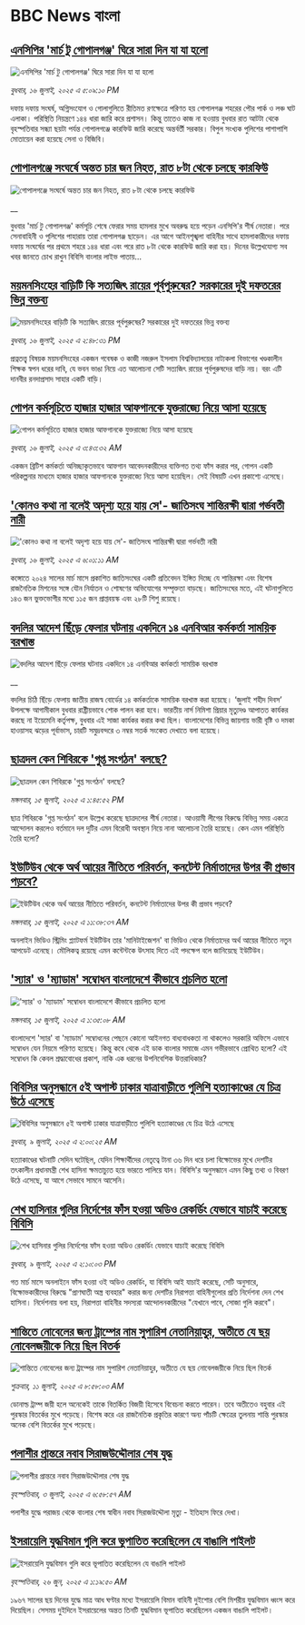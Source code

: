# BBC News বাংলা## [এনসিপির 'মার্চ টু গোপালগঞ্জ' ঘিরে সারা দিন যা যা হলো](https://www.bbc.com/bengali/articles/c4g2y9pw8exo?at_campaign=githubrss)![এনসিপির 'মার্চ টু গোপালগঞ্জ' ঘিরে সারা দিন যা যা হলো](https://ichef.bbci.co.uk/ace/ws/240/cpsprodpb/1a2c/live/170f4220-625a-11f0-83d2-4f671b8c1523.jpg)_বুধবার, ১৬ জুলাই, ২০২৫ এ ৫:০৯:১০ PM_দফায় দফায় সংঘর্ষ, অগ্নিসংযোগ ও গোলাগুলিতে রীতিমত রণক্ষেত্রে পরিণত হয় গোপালগঞ্জ শহরের পৌর পার্ক ও লঞ্চ ঘাট এলাকা। পরিস্থিতি নিয়ন্ত্রণে ১৪৪ ধারা জারি করে প্রশাসন। কিন্তু তাতেও কাজ না হওয়ায় বুধবার রাত আটটা থেকে বৃহস্পতিবার সন্ধ্যা ছয়টা পর্যন্ত গোপালগঞ্জে কারফিউ জারি করেছে অন্তর্বর্তী সরকার। বিপুল সংখ্যক পুলিশের পাশাপাশি মোতায়েন করা হয়েছে সেনা ও বিজিবি।## [গোপালগঞ্জে সংঘর্ষে অন্তত চার জন নিহত, রাত ৮টা থেকে চলছে কারফিউ ](https://www.bbc.co.uk/bengali/live/c20nyxp28jnt?at_campaign=githubrss)![গোপালগঞ্জে সংঘর্ষে অন্তত চার জন নিহত, রাত ৮টা থেকে চলছে কারফিউ ](https://ichef.bbci.co.uk/ace/standard/240/cpsprodpb/a23d/live/681391a0-623f-11f0-83d2-4f671b8c1523.jpg)__বুধবার 'মার্চ টু গোপালগঞ্জ' কর্মসূচি শেষে ফেরার সময় হামলার মুখে অবরুদ্ধ হয়ে পড়েন এনসিপি'র শীর্ষ নেতারা। পরে সেনাবাহিনী ও পুলিশের পাহারায় তারা গোপালগঞ্জ ছাড়েন। এর আগে আইনশৃঙ্খলা বাহিনীর সাথে হামলাকারীদের দফায় দফায় সংঘর্ষের পর প্রথমে শহরে ১৪৪ ধারা এবং পরে রাত ৮টা থেকে কারফিউ জারি করা হয়। দিনের উল্লেখযোগ্য সব খবর জানতে চোখ রাখুন বিবিসি বাংলার লাইভ পাতায়...## [ময়মনসিংহের বাড়িটি কি সত্যজিৎ রায়ের পূর্বপুরুষের? সরকারের দুই দফতরের ভিন্ন বক্তব্য](https://www.bbc.com/bengali/articles/cg4rwxwnwp9o?at_campaign=githubrss)![ময়মনসিংহের বাড়িটি কি সত্যজিৎ রায়ের পূর্বপুরুষের? সরকারের দুই দফতরের ভিন্ন বক্তব্য](https://ichef.bbci.co.uk/ace/ws/240/cpsprodpb/0b75/live/6233ec30-6249-11f0-abab-8562a9f802b4.jpg)_বুধবার, ১৬ জুলাই, ২০২৫ এ ২:৪৮:৩১ PM_প্রত্নতত্ত্ব বিষয়ক ময়মনসিংহের একজন গবেষক ও কাজী নজরুল ইসলাম বিশ্ববিদ্যালয়ের নাট্যকলা বিভাগের খণ্ডকালীন শিক্ষক স্বপন ধরের দাবি, যে ভবন ভাঙা নিয়ে এত আলোচনা সেটি সত্যজিৎ রায়ের পূর্বপুরুষদের বাড়ি নয়। বরং এটি দানবীর রনদাপ্রসাদ সাহার একটি বাড়ি।## [গোপন কর্মসূচিতে হাজার হাজার আফগানকে যুক্তরাজ্যে নিয়ে আসা হয়েছে](https://www.bbc.com/bengali/articles/c0rvy5nyvp2o?at_campaign=githubrss)![গোপন কর্মসূচিতে হাজার হাজার আফগানকে যুক্তরাজ্যে নিয়ে আসা হয়েছে](https://ichef.bbci.co.uk/ace/ws/240/cpsprodpb/0353/live/cceac310-61f3-11f0-960d-e9f1088a89fe.jpg)_বুধবার, ১৬ জুলাই, ২০২৫ এ ৩:৪৩:৩২ AM_একজন ব্রিটিশ কর্মকর্তা অনিচ্ছাকৃতভাবে আফগান আবেদনকারীদের ব্যক্তিগত তথ্য ফাঁস করার পর, গোপন একটি পরিকল্পনার মাধ্যমে হাজার হাজার আফগানকে যুক্তরাজ্যে নিয়ে আসা হয়েছিল। সেই বিষয়টি এখন প্রকাশ্যে এসেছে।## ['কোনও কথা না বলেই অদৃশ্য হয়ে যায় সে'- জাতিসংঘ শান্তিরক্ষী দ্বারা গর্ভবতী নারী](https://www.bbc.com/bengali/articles/ckg3p0exl3mo?at_campaign=githubrss)!['কোনও কথা না বলেই অদৃশ্য হয়ে যায় সে'- জাতিসংঘ শান্তিরক্ষী দ্বারা গর্ভবতী নারী](https://ichef.bbci.co.uk/ace/ws/240/cpsprodpb/e1cc/live/6f685020-615f-11f0-a40e-a1af2950b220.jpg)_বুধবার, ১৬ জুলাই, ২০২৫ এ ৬:০১:১১ AM_কঙ্গোতে ২০২৪ সালের মার্চ মাসে প্রকাশিত জাতিসংঘের একটি প্রতিবেদন ইঙ্গিত দিচ্ছে যে  শান্তিরক্ষা এবং বিশেষ রাজনৈতিক মিশনের সঙ্গে যৌন নির্যাতন ও শোষণের অভিযোগের সম্পৃক্ততা বাড়ছে। জাতিসংঘের মতে, এই ঘটনাগুলিতে ১৪৩ জন ভুক্তভোগীর মধ্যে ১১৫ জন প্রাপ্তবয়স্ক এবং ২৮টি শিশু রয়েছে।## [বদলির আদেশ ছিঁড়ে ফেলার ঘটনায় একদিনে ১৪ এনবিআর কর্মকর্তা সাময়িক বরখাস্ত](https://www.bbc.co.uk/bengali/live/cx2g11wwdnet?at_campaign=githubrss)![বদলির আদেশ ছিঁড়ে ফেলার ঘটনায় একদিনে ১৪ এনবিআর কর্মকর্তা সাময়িক বরখাস্ত](https://ichef.bbci.co.uk/ace/standard/240/cpsprodpb/7549/live/0562d9a0-618e-11f0-b5c5-012c5796682d.jpg)__বদলির চিঠি ছিঁড়ে ফেলায় জাতীয় রাজস্ব বোর্ডের ১৪ কর্মকর্তাকে সাময়িক বরখাস্ত করা হয়েছে। ‘জুলাই শহীদ দিবস’ উপলক্ষে আগামীকাল বুধবার রাষ্ট্রীয়ভাবে শোক পালন করা হবে। ভারতীয় নার্স নিমিশা প্রিয়ার মৃত্যুদণ্ড আপাতত কার্যকর করছে না ইয়েমেনি কর্তৃপক্ষ, বুধবার এই সাজা কার্যকর করার কথা ছিল। বাংলাদেশের বিভিন্ন জায়গায় ভারী বৃষ্টি ও দমকা হাওয়াসহ ঝড়ের পূর্বাভাস, চারটি সমুদ্রবন্দরে ৩ নম্বর সতর্ক সংকেত দেখাতে বলা হয়েছে।## [ছাত্রদল কেন শিবিরকে 'গুপ্ত সংগঠন' বলছে?](https://www.bbc.com/bengali/articles/cn0zp68lkz0o?at_campaign=githubrss)![ছাত্রদল কেন শিবিরকে 'গুপ্ত সংগঠন' বলছে?](https://ichef.bbci.co.uk/ace/ws/240/cpsprodpb/19ca/live/2b7e9e50-617d-11f0-bd8e-47fbc02f68ec.png)_মঙ্গলবার, ১৫ জুলাই, ২০২৫ এ ১:৪৫:৫২ PM_ছাত্র শিবিরকে 'গুপ্ত সংগঠন' বলে উল্লেখ করেছে ছাত্রদলের শীর্ষ নেতারা। আওয়ামী লীগের বিরুদ্ধে বিভিন্ন সময় একত্রে আন্দোলন করলেও বর্তমানে দল দুটির এমন বিরোধী অবস্থান নিয়ে নানা আলোচনা তৈরি হয়েছে। কেন এমন পরিস্থিতি তৈরি হলো?## [ইউটিউব থেকে অর্থ আয়ের নীতিতে পরিবর্তন, কনটেন্ট নির্মাতাদের উপর কী প্রভাব পড়বে?](https://www.bbc.com/bengali/articles/c628dmlj9lno?at_campaign=githubrss)![ইউটিউব থেকে অর্থ আয়ের নীতিতে পরিবর্তন, কনটেন্ট নির্মাতাদের উপর কী প্রভাব পড়বে?](https://ichef.bbci.co.uk/ace/ws/240/cpsprodpb/e6df/live/72f16820-6165-11f0-960d-e9f1088a89fe.jpg)_মঙ্গলবার, ১৫ জুলাই, ২০২৫ এ ১১:৩৮:৩৭ AM_অনলাইন ভিডিও স্ট্রিমিং প্ল্যাটফর্ম ইউটিউব তার 'মানিটাইজেশন' বা ভিডিও থেকে নির্মাতাদের অর্থ আয়ের নীতিতে নতুন আপডেট এনেছে। মৌলিকত্ব রয়েছে এমন কন্টেন্টকে উৎসাহ দিতে এই পদক্ষেপ বলে জানিয়েছে ইউটিউব।## ['স্যার' ও 'ম্যাডাম' সম্বোধন বাংলাদেশে কীভাবে প্রচলিত হলো](https://www.bbc.com/bengali/articles/c0m8280knvno?at_campaign=githubrss)!['স্যার' ও 'ম্যাডাম' সম্বোধন বাংলাদেশে কীভাবে প্রচলিত হলো](https://ichef.bbci.co.uk/ace/ws/240/cpsprodpb/93ec/live/f96e5b90-60bd-11f0-b196-07ff28f1d524.jpg)_মঙ্গলবার, ১৫ জুলাই, ২০২৫ এ ১:৩৫:০৮ AM_বাংলাদেশে 'স্যার' বা 'ম্যাডাম' সম্বোধনের পেছনে কোনো আইনগত বাধ্যবাধকতা না থাকলেও সরকারি অফিসে এভাবে সম্বোধন যেন নিয়মে পরিণত হয়েছে। কিন্তু কবে থেকে এই ডাক বাংলার সমাজে এমন গভীরভাবে প্রোথিত হলো? এই সম্বোধন কি কেবল শ্রদ্ধাবোধের প্রকাশ, নাকি এক ধরনের উপনিবেশিক উত্তরাধিকার?## [বিবিসির অনুসন্ধানে ৫ই অগাস্ট ঢাকার যাত্রাবাড়ীতে পুলিশি হত্যাকাণ্ডের যে চিত্র উঠে এসেছে](https://www.bbc.com/bengali/articles/ce9x120d74yo?at_campaign=githubrss)![বিবিসির অনুসন্ধানে ৫ই অগাস্ট ঢাকার যাত্রাবাড়ীতে পুলিশি হত্যাকাণ্ডের যে চিত্র উঠে এসেছে](https://ichef.bbci.co.uk/ace/ws/240/cpsprodpb/f4e7/live/69ad1a10-5c70-11f0-960d-e9f1088a89fe.png)_বুধবার, ৯ জুলাই, ২০২৫ এ ২:০০:২৫ AM_হত্যাকাণ্ডের ঘটনাটি সেদিন ঘটেছিল, যেদিন শিক্ষার্থীদের নেতৃত্বে টানা ৩৬ দিন ধরে চলা বিক্ষোভের মুখে দেশটির তৎকালীন প্রধানমন্ত্রী শেখ হাসিনা ক্ষমতাচ্যুত হয়ে ভারতে পালিয়ে যান। বিবিসি'র অনুসন্ধানে এমন কিছু তথ্য ও বিবরণ উঠে এসেছে, যা আগে সেভাবে সামনে আসেনি।## [শেখ হাসিনার গুলির নির্দেশের ফাঁস হওয়া অডিও রেকর্ডিং যেভাবে যাচাই করেছে বিবিসি](https://www.bbc.com/bengali/articles/c75rx4w55xyo?at_campaign=githubrss)![শেখ হাসিনার গুলির নির্দেশের ফাঁস হওয়া অডিও রেকর্ডিং যেভাবে যাচাই করেছে বিবিসি](https://ichef.bbci.co.uk/ace/ws/240/cpsprodpb/56e5/live/14cd90c0-5cce-11f0-a40e-a1af2950b220.jpg)_বুধবার, ৯ জুলাই, ২০২৫ এ ২:১০:০৩ PM_গত মার্চ মাসে অনলাইনে ফাঁস হওয়া ওই অডিও রেকর্ডিং, যা বিবিসি আই যাচাই করেছে, সেটি অনুসারে, বিক্ষোভকারীদের বিরুদ্ধে "প্রাণঘাতী অস্ত্র ব্যবহার" করার জন্য দেশটির নিরাপত্তা বাহিনীগুলোর প্রতি নির্দেশনা দেন শেখ হাসিনা। নির্দেশনায় বলা হয়, নিরাপত্তা বাহিনীর সদস্যরা আন্দোলনকারীদের "যেখানে পাবে, সোজা গুলি করবে"।## [শান্তিতে নোবেলের জন্য ট্রাম্পের নাম সুপারিশ নেতানিয়াহুর, অতীতে যে ছয় নোবেলজয়ীকে নিয়ে ছিল বিতর্ক](https://www.bbc.com/bengali/articles/c3d1mgdr75eo?at_campaign=githubrss)![শান্তিতে নোবেলের জন্য ট্রাম্পের নাম সুপারিশ নেতানিয়াহুর, অতীতে যে ছয় নোবেলজয়ীকে নিয়ে ছিল বিতর্ক](https://ichef.bbci.co.uk/ace/ws/240/cpsprodpb/187a/live/08eb85f0-5d82-11f0-a40e-a1af2950b220.jpg)_শুক্রবার, ১১ জুলাই, ২০২৫ এ ৮:৫৮:০৩ AM_ডোনাল্ড ট্রাম্প জয়ী হলে অনেকেই তাকে বিতর্কিত বিজয়ী হিসেবে বিবেচনা করতে পারেন। তবে অতীতেও বহুবার এই পুরস্কার বিতর্কের মুখে পড়েছে। বিশেষ করে এর রাজনৈতিক প্রকৃতির কারণে অন্য পাঁচটি ক্ষেত্রের তুলনায় শান্তি পুরস্কার অনেক বেশি বিতর্কের মুখে পড়েছে।## [পলাশীর প্রান্তরে  নবাব সিরাজউদ্দৌলার শেষ যুদ্ধ](https://www.bbc.com/bengali/articles/c24vzv0mpypo?at_campaign=githubrss)![পলাশীর প্রান্তরে  নবাব সিরাজউদ্দৌলার শেষ যুদ্ধ](https://ichef.bbci.co.uk/ace/ws/240/cpsprodpb/fbee/live/deeb8c10-5759-11f0-960d-e9f1088a89fe.jpg)_বৃহস্পতিবার, ৩ জুলাই, ২০২৫ এ ৬:৫৮:৫৭ AM_পলাশীর যুদ্ধে পরাজয় থেকে বাংলার শেষ স্বাধীন নবাব সিরাজউদ্দৌলা মৃত্যু - ইতিহাস ফিরে দেখা।## [ইসরায়েলি যুদ্ধবিমান গুলি করে ভূপাতিত করেছিলেন যে বাঙালি পাইলট](https://www.bbc.com/bengali/articles/cx2vgyzvjzlo?at_campaign=githubrss)![ইসরায়েলি যুদ্ধবিমান গুলি করে ভূপাতিত করেছিলেন যে বাঙালি পাইলট](https://ichef.bbci.co.uk/ace/ws/240/cpsprodpb/8474/live/82f77130-51aa-11f0-8485-7bd50fa63665.jpg)_বৃহস্পতিবার, ২৬ জুন, ২০২৫ এ ১:১৯:৫০ AM_১৯৬৭ সালের ছয় দিনের যুদ্ধে মাত্র আধ ঘণ্টার মধ্যে ইসরায়েলি বিমান বাহিনী দুইশোর বেশি মিশরীয় যুদ্ধবিমান ধ্বংস করে দিয়েছিল। সেসময় দুইদিনে ইসরায়েলের অন্তত তিনটি যুদ্ধবিমান ভূপাতিত করেছিলেন একজন বাঙালি পাইলট।